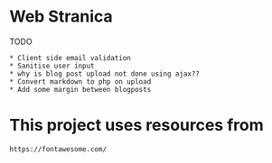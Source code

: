 # Web Stranica

TODO

    * Client side email validation
    * Sanitise user input
    * why is blog post upload not done using ajax??
    * Convert markdown to php on upload
    * Add some margin between blogposts


# This project uses resources from
    https://fontawesome.com/
